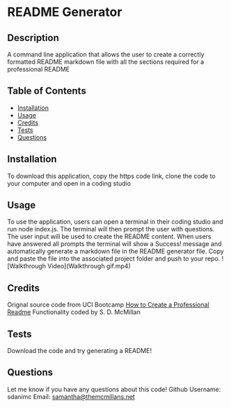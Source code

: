 # README Generator 
  ## Description
  A command line application that allows the user to create a correctly formatted README markdown file with all the sections required for a professional README
  

  ## Table of Contents
  
  - [Installation](#installation)
  - [Usage](#usage)
  - [Credits](#credits) 
  - [Tests](#tests)
  - [Questions](#questions)
  
  ## Installation
  To download this application, copy the https code link, clone the code to your computer and open in a coding studio

  ## Usage
  To use the application, users can open a terminal in their coding studio and run node index.js.  The terminal will then prompt the user with questions. The user input will be used to create the README content. When users have answered all prompts the terminal will show a Success! message and automatically generate a markdown file in the README generator file. Copy and paste the  file into the associated project folder and push to your repo.
  ![Walkthrough Video](Walkthrough gif.mp4)

  ## Credits
  Orignal source code from UCI Bootcamp [How to Create a Professional Readme](https://github.com/coding-boot-camp/potential-enigma) 
  Functionality coded by S. D. McMillan
 
  ## Tests
  Download the code and try generating a README!

  ## Questions
  Let me know if you have any questions about this code!
  Github Username: sdanimc
  Email: samantha@themcmillans.net
